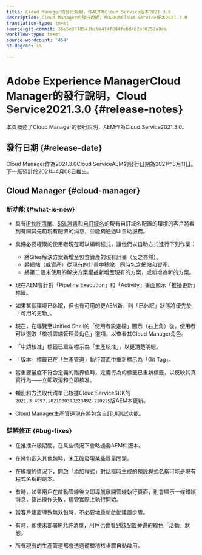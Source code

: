 ```yaml
---
title: Cloud Manager的發行說明，作AEM為Cloud Service版本2021.3.0
description: Cloud Manager的發行說明，作AEM為Cloud Service版本2021.3.0
translation-type: tm+mt
source-git-commit: 36e5e90785a1bc9a4f4f8d4febd462e00252a0ea
workflow-type: tm+mt
source-wordcount: '454'
ht-degree: 1%

---
```



# Adobe Experience ManagerCloud Manager的發行說明，Cloud Service2021.3.0 {#release-notes}

本頁概述了Cloud Manager的發行說明，AEM作為Cloud Service2021.3.0。

## 發行日期 {#release-date}

Cloud Manager作為2021.3.0Cloud ServiceAEM的發行日期為2021年3月11日。
下一版預計於2021年4月08日推出。

## Cloud Manager {#cloud-manager}

### 新功能 {#what-is-new}

* 具有[IP允許清單](/help/implementing/cloud-manager/ip-allow-lists/check-ip-allow-list-status.md#pre-existing-cdn)、[SSL證書](/help/implementing/cloud-manager/managing-ssl-certifications/check-status-ssl-certificate.md#pre-existing-cdn)和[自訂域名](/help/implementing/cloud-manager/custom-domain-names/check-domain-name-status.md#pre-existing-cdn)的現有自訂域名配置的環境的客戶將看到有關其先前現有配置的消息，並能夠通過UI自助服務。

* 具備必要權限的使用者現在可以編輯程式，讓他們以自助方式進行下列作業：
   * 將Sites解決方案新增至包含資產的現有計畫（反之亦然）。
   * 將網站（或資產）從現有的計畫中移除，同時包含網站和資產。
   * 將第二個未使用的解決方案權益新增至現有的方案，或新增為新的方案。

* 現在AEM會針對「Pipeline Execution」和「Activity」畫面顯示「推播更新」標籤。

* 如果某個環境已休眠，但也有可用的更AEM新，則「已休眠」狀態將優先於「可用的更新」。

* 現在，在導覽至Unified Shell的「使用者設定檔」圖示（右上角）後，使用者可以選取「檢視雲端管理員角色」選項，以查看其Cloud Manager角色。

* 「申請核准」標籤已重新標示為「生產核准」，以更清楚明瞭。

* 「版本」標籤已在「生產管道」執行畫面中重新標示為「Git Tag」。

* 當重要量度不符合定義的臨界值時，定義行為的標籤已重新標籤，以反映其真實行為——立即取消和立即核准。

* 類別和方法取代清單已根據Cloud ServiceSDK的`2021.3.4997.20210303T022849Z-210225`版AEM本更新。

* Cloud Manager生產管道現在將包含自訂UI測試功能。

### 錯誤修正 {#bug-fixes}

* 在推播升級期間，在某些情況下會略過套AEM件版本。

* 在將包嵌入其他包時，未正確發現某些質量問題。

* 在模糊的情況下，開啟「添加程式」對話框時生成的預設程式名稱可能是現有程式名稱的副本。

* 有時，如果用戶在啟動管線後立即導航離開管線執行頁面，則會顯示一條錯誤消息，指出操作失敗，儘管實際上執行開始。

* 當客戶建置導致無效包時，不必要地重新啟動建置步驟。

* 有時，即使未部署IP允許清單，用戶也會看到該配置旁邊的綠色「活動」狀態。

* 所有現有的生產管道都會透過體驗稽核步驟自動啟用。
